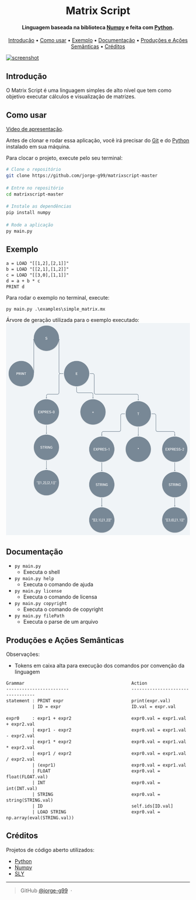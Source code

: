 <h1 align="center">
  Matrix Script
</h1>

<h4 align="center">Linguagem baseada na biblioteca <a href="https://numpy.org">Numpy</a> e feita com <a href="https://www.python.org/">Python</a>.</h4>

<p align="center">
  <a href="#introdução">Introdução</a> •
  <a href="#como-usar">Como usar</a> •
  <a href="#exemplo">Exemplo</a> •
  <a href="#documentação">Documentação</a> •
  <a href="#produções-e-ações-semânticas">Produções e Ações Semânticas</a> •
  <a href="#créditos">Créditos</a>
</p>

[![screenshot]('')](https://youtu.be/isLWZqVmVV0)

## Introdução
O Matrix Script é uma linguagem simples de alto nível que tem como objetivo executar cálculos e visualização de matrizes.

## Como usar

[Video de apresentação](https://youtu.be/isLWZqVmVV0).

Antes de clonar e rodar essa aplicação, você irá precisar do [Git](https://git-scm.com) e do [Python](https://www.python.org/) instalado em sua máquina. 

Para clocar o projeto, execute pelo seu terminal:

```bash
# Clone o repositório
git clone https://github.com/jorge-g99/matrixscript-master

# Entre no repositório
cd matrixscript-master

# Instale as dependências
pip install numpy

# Rode a aplicação
py main.py
```

## Exemplo
```
a = LOAD "[[1,2],[2,1]]"
b = LOAD "[[2,1],[1,2]]"
c = LOAD "[[3,0],[1,1]]"
d = a + b * c
PRINT d
```

Para rodar o exemplo no terminal, execute:
```
py main.py .\examples\simple_matrix.mx
```

Árvore de geração utilizada para o exemplo executado:
![arvore](https://raw.githubusercontent.com/jorge-g99/matrixscript-master/master/img/simple_matrix.png)

## Documentação

- ``py main.py``
  - Executa o shell
- ``py main.py help``
  - Executa o comando de ajuda
- ``py main.py license``
  - Executa o comando de licensa
- ``py main.py copyright``
  - Executa o comando de copyright
- ``py main.py filePath``
  - Executa o parse de um arquivo

## Produções e Ações Semânticas

Observações:
- Tokens em caixa alta para execução dos comandos por convenção da linguagem
```bnf
Grammar                                         Action
------------------------                        ---------------------------------
statement : PRINT expr                          print(expr.val)
          | ID = expr                           ID.val = expr.val

expr0     : expr1 + expr2                       expr0.val = expr1.val + expr2.val
          | expr1 - expr2                       expr0.val = expr1.val - expr2.val
          | expr1 * expr2                       expr0.val = expr1.val * expr2.val
          | expr1 / expr2                       expr0.val = expr1.val / expr2.val
          | (expr1)                             expr0.val = expr1.val
          | FLOAT                               expr0.val = float(FLOAT.val)
          | INT                                 expr0.val = int(INT.val)
          | STRING                              expr0.val = string(STRING.val)
          | ID                                  self.ids[ID.val]
          | LOAD STRING                         expr0.val = np.array(eval(STRING.val))
```

## Créditos

Projetos de código aberto utilizados:

- [Python](https://www.python.org/)
- [Numpy](https://numpy.org/)
- [SLY](https://github.com/dabeaz/sly)

---
> GitHub [@jorge-g99](https://github.com/jorge-g99) &nbsp;&middot;&nbsp;